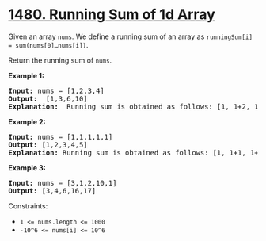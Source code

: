 # [1480. Running Sum of 1d Array](https://leetcode.com/problems/running-sum-of-1d-array/)

Given an array `nums`. We define a running sum of an array as `runningSum[i] = sum(nums[0]…nums[i])`.

Return the running sum of `nums`.


**Example 1:**

<pre>
<b>Input:</b> nums = [1,2,3,4]
<b>Output:</b>  [1,3,6,10]
<b>Explanation:</b>  Running sum is obtained as follows: [1, 1+2, 1+2+3, 1+2+3+4].
</pre>

**Example 2:**

<pre>
<b>Input:</b> nums = [1,1,1,1,1]
<b>Output:</b> [1,2,3,4,5]
<b>Explanation:</b> Running sum is obtained as follows: [1, 1+1, 1+1+1, 1+1+1+1, 1+1+1+1+1].
</pre>

**Example 3:**

<pre>
<b>Input:</b> nums = [3,1,2,10,1]
<b>Output:</b> [3,4,6,16,17]
</pre>
 

Constraints:

- `1 <= nums.length <= 1000`
- `-10^6 <= nums[i] <= 10^6`
